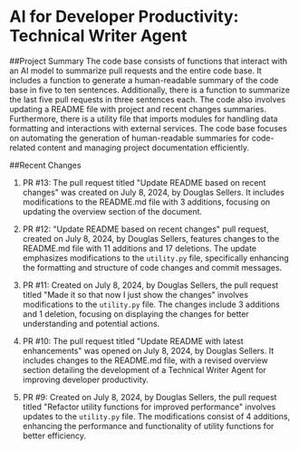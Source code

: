 # AI for Developer Productivity: Technical Writer Agent
##Project Summary
The code base consists of functions that interact with an AI model to summarize pull requests and the entire code base. It includes a function to generate a human-readable summary of the code base in five to ten sentences. Additionally, there is a function to summarize the last five pull requests in three sentences each. The code also involves updating a README file with project and recent changes summaries. Furthermore, there is a utility file that imports modules for handling data formatting and interactions with external services. The code base focuses on automating the generation of human-readable summaries for code-related content and managing project documentation efficiently.

##Recent Changes
1. PR #13: The pull request titled "Update README based on recent changes" was created on July 8, 2024, by Douglas Sellers. It includes modifications to the README.md file with 3 additions, focusing on updating the overview section of the document.

2. PR #12: "Update README based on recent changes" pull request, created on July 8, 2024, by Douglas Sellers, features changes to the README.md file with 11 additions and 17 deletions. The update emphasizes modifications to the `utility.py` file, specifically enhancing the formatting and structure of code changes and commit messages.

3. PR #11: Created on July 8, 2024, by Douglas Sellers, the pull request titled "Made it so that now I just show the changes" involves modifications to the `utility.py` file. The changes include 3 additions and 1 deletion, focusing on displaying the changes for better understanding and potential actions.

4. PR #10: The pull request titled "Update README with latest enhancements" was opened on July 8, 2024, by Douglas Sellers. It includes changes to the README.md file, with a revised overview section detailing the development of a Technical Writer Agent for improving developer productivity.

5. PR #9: Created on July 8, 2024, by Douglas Sellers, the pull request titled "Refactor utility functions for improved performance" involves updates to the `utility.py` file. The modifications consist of 4 additions, enhancing the performance and functionality of utility functions for better efficiency.